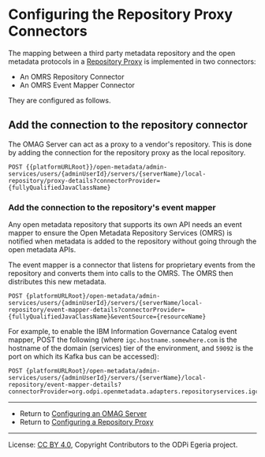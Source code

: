 <!-- SPDX-License-Identifier: CC-BY-4.0 -->
<!-- Copyright Contributors to the ODPi Egeria project. -->


# Configuring the Repository Proxy Connectors

The mapping between a third party metadata repository and the open metadata protocols
in a [Repository Proxy](../concepts/repository-proxy.md) is implemented in two connectors:

* An OMRS Repository Connector
* An OMRS Event Mapper Connector

They are configured as follows.

## Add the connection to the repository connector

The OMAG Server can act as a proxy to a vendor's repository.
This is done by adding the connection
for the repository proxy as the local repository.

```
POST {{platformURLRoot}}/open-metadata/admin-services/users/{adminUserId}/servers/{serverName}/local-repository/proxy-details?connectorProvider={fullyQualifiedJavaClassName}
```

### Add the connection to the repository's event mapper

Any open metadata repository that supports its own API needs an
event mapper to ensure the
Open Metadata Repository Services (OMRS) is notified when
metadata is added
to the repository without going through the open metadata APIs.

The event mapper is a connector that listens for proprietary events
from the repository and converts them into calls to the OMRS.
The OMRS then distributes this new metadata.

```
POST {platformURLRoot}/open-metadata/admin-services/users/{adminUserId}/servers/{serverName/local-repository/event-mapper-details?connectorProvider={fullyQualifiedJavaClassName}&eventSource={resourceName}
```

For example, to enable the IBM Information Governance Catalog event mapper,
POST the following (where `igc.hostname.somewhere.com` is the hostname of the
domain (services) tier of the environment, and `59092` is the port on which
its Kafka bus can be accessed):

```
POST {platformURLRoot}/open-metadata/admin-services/users/{adminUserId}/servers/{serverName}/local-repository/event-mapper-details?connectorProvider=org.odpi.openmetadata.adapters.repositoryservices.igc.eventmapper.IGCOMRSRepositoryEventMapperProvider&eventSource=igc.hostname.somewhere.com:59092
```

----
* Return to [Configuring an OMAG Server](configuring-an-omag-server.md)
* Return to [Configuring a Repository Proxy](../concepts/repository-proxy.md#Configuring-a-Repository-Proxy)


----
License: [CC BY 4.0](https://creativecommons.org/licenses/by/4.0/),
Copyright Contributors to the ODPi Egeria project.